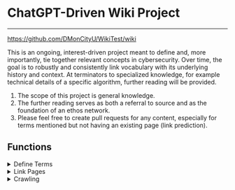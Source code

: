 # ChatGPT-Driven Wiki Project

---

https://github.com/DMonCityU/WikiTest/wiki

This is an ongoing, interest-driven project meant to define and, more importantly, tie together relevant concepts in cybersecurity.
Over time, the goal is to robustly and consistently link vocabulary with its underlying history and context.
At terminators to specialized knowledge, for example technical details of a specific algorithm, further reading will be provided.
1. The scope of this project is general knowledge.
1. The further reading serves as both a referral to source and as the foundation of an ethos network.
1. Please feel free to create pull requests for any content, especially for terms mentioned but not having an existing page (link prediction).

## Functions

  <details class="markdown" id="1" markdown="1">
  <summary>Define Terms</summary>
  
  1. On page creation, submit the page title to ChatGPT for comment. It will usually offer a simple definition or ask for disambiguation. Tweak the prompt as necessary to elicit the definition.
  1. If the supplied definition does not address the context which motivated the prompt, ask followup questions in a way that encourages ChatGPT to affirm or deny.
  1. Link relevant vocabulary as in Link Pages. Mentions in followup questions should be those linked.

</details>

  <details class="markdown" id="2" markdown="2">
  <summary>Link Pages</summary>
  
  1.  Manually add links on keywords and keyphrases. These should be at first mention.
  1.  URLs should be stemmed, special characters replaced, and acronyms placed at the end
  1.  See Crawling for resolving dead links.

</details>

  <details class="markdown" id="2" markdown="2">
  <summary>Crawling </summary>
  
  1.  Link Prediction
  1.  Unlinked Vocabulary Detection
  1.  Ethos Network

</details>